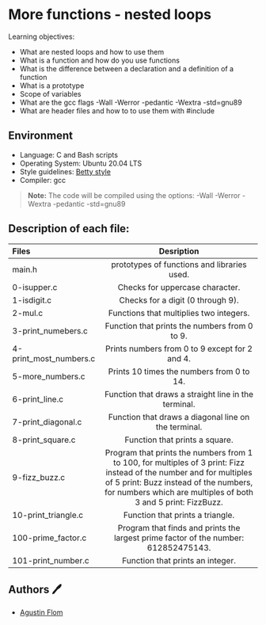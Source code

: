 # More functions - nested loops

Learning objectives:

* What are nested loops and how to use them
* What is a function and how do you use functions
* What is the difference between a declaration and a definition of a function
* What is a prototype
* Scope of variables
* What are the gcc flags -Wall -Werror -pedantic -Wextra -std=gnu89
* What are header files and how to to use them with #include

## Environment

* Language: C and Bash scripts
* Operating System: Ubuntu 20.04 LTS
* Style guidelines: [Betty style](https://github.com/holbertonschool/Betty/wiki)
* Compiler: gcc 
 > **Note:** The code will be compiled using the options: -Wall -Werror -Wextra -pedantic -std=gnu89

## Description of each file:

 | Files          |Desription
 |:----------------|:-------------------------------:|
 |main.h | prototypes of functions and libraries used.
 |0-isupper.c |Checks for uppercase character.
 |1-isdigit.c |Checks for a digit (0 through 9).
 |2-mul.c |Functions that multiplies two integers.
 |3-print_numebers.c |Function that prints the numbers from 0 to 9.
 |4-print_most_numbers.c |Prints numbers from 0 to 9 except for 2 and 4.
 |5-more_numbers.c |Prints 10 times the numbers from 0 to 14.
 |6-print_line.c |Function that draws a straight line in the terminal.
 |7-print_diagonal.c |Function that draws a diagonal line on the terminal.
 |8-print_square.c |Function that prints a square.
 |9-fizz_buzz.c |Program that prints the numbers from 1 to 100, for multiples of 3 print: Fizz instead of the number and for multiples of 5 print: Buzz instead of the numbers, for numbers which are multiples of both 3 and 5 print: FizzBuzz.
 |10-print_triangle.c |Function that prints a triangle.
 |100-prime_factor.c |Program that finds and prints the largest prime factor of the number: 612852475143.
 |101-print_number.c |Function that prints an integer.

## Authors :pen:

 * [Agustin Flom](https://www.linkedin.com/in/agustin-f/)
